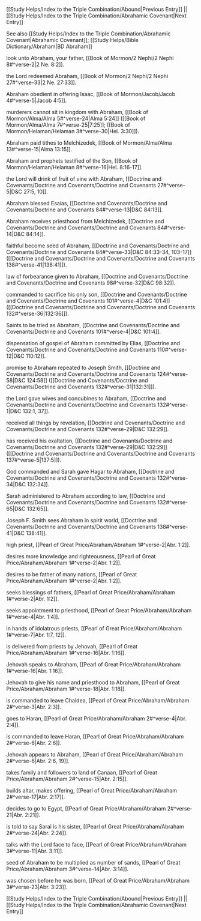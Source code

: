[[Study Helps/Index to the Triple Combination/Abound|Previous Entry]]  ||  [[Study Helps/Index to the Triple Combination/Abrahamic Covenant|Next Entry]]

 See also [[Study Helps/Index to the Triple Combination/Abrahamic Covenant|Abrahamic Covenant]]; [[Study Helps/Bible Dictionary/Abraham|BD Abraham]]

 look unto Abraham, your father, [[Book of Mormon/2 Nephi/2 Nephi 8#^verse-2|2 Ne. 8:2]].

 the Lord redeemed Abraham, [[Book of Mormon/2 Nephi/2 Nephi 27#^verse-33|2 Ne. 27:33]].

 Abraham obedient in offering Isaac, [[Book of Mormon/Jacob/Jacob 4#^verse-5|Jacob 4:5]].

 murderers cannot sit in kingdom with Abraham, [[Book of Mormon/Alma/Alma 5#^verse-24|Alma 5:24]] ([[Book of Mormon/Alma/Alma 7#^verse-25|7:25]]; [[Book of Mormon/Helaman/Helaman 3#^verse-30|Hel. 3:30]]).

 Abraham paid tithes to Melchizedek, [[Book of Mormon/Alma/Alma 13#^verse-15|Alma 13:15]].

 Abraham and prophets testified of the Son, [[Book of Mormon/Helaman/Helaman 8#^verse-16|Hel. 8:16-17]].

 the Lord will drink of fruit of vine with Abraham, [[Doctrine and Covenants/Doctrine and Covenants/Doctrine and Covenants 27#^verse-5|D&C 27:5, 10]].

 Abraham blessed Esaias, [[Doctrine and Covenants/Doctrine and Covenants/Doctrine and Covenants 84#^verse-13|D&C 84:13]].

 Abraham receives priesthood from Melchizedek, [[Doctrine and Covenants/Doctrine and Covenants/Doctrine and Covenants 84#^verse-14|D&C 84:14]].

 faithful become seed of Abraham, [[Doctrine and Covenants/Doctrine and Covenants/Doctrine and Covenants 84#^verse-33|D&C 84:33-34, 103-17]] ([[Doctrine and Covenants/Doctrine and Covenants/Doctrine and Covenants 138#^verse-41|138:41]]).

 law of forbearance given to Abraham, [[Doctrine and Covenants/Doctrine and Covenants/Doctrine and Covenants 98#^verse-32|D&C 98:32]].

 commanded to sacrifice his only son, [[Doctrine and Covenants/Doctrine and Covenants/Doctrine and Covenants 101#^verse-4|D&C 101:4]] ([[Doctrine and Covenants/Doctrine and Covenants/Doctrine and Covenants 132#^verse-36|132:36]]).

 Saints to be tried as Abraham, [[Doctrine and Covenants/Doctrine and Covenants/Doctrine and Covenants 101#^verse-4|D&C 101:4]].

 dispensation of gospel of Abraham committed by Elias, [[Doctrine and Covenants/Doctrine and Covenants/Doctrine and Covenants 110#^verse-12|D&C 110:12]].

 promise to Abraham repeated to Joseph Smith, [[Doctrine and Covenants/Doctrine and Covenants/Doctrine and Covenants 124#^verse-58|D&C 124:58]] ([[Doctrine and Covenants/Doctrine and Covenants/Doctrine and Covenants 132#^verse-31|132:31]]).

 the Lord gave wives and concubines to Abraham, [[Doctrine and Covenants/Doctrine and Covenants/Doctrine and Covenants 132#^verse-1|D&C 132:1, 37]].

 received all things by revelation, [[Doctrine and Covenants/Doctrine and Covenants/Doctrine and Covenants 132#^verse-29|D&C 132:29]].

 has received his exaltation, [[Doctrine and Covenants/Doctrine and Covenants/Doctrine and Covenants 132#^verse-29|D&C 132:29]] ([[Doctrine and Covenants/Doctrine and Covenants/Doctrine and Covenants 137#^verse-5|137:5]]).

 God commanded and Sarah gave Hagar to Abraham, [[Doctrine and Covenants/Doctrine and Covenants/Doctrine and Covenants 132#^verse-34|D&C 132:34]].

 Sarah administered to Abraham according to law, [[Doctrine and Covenants/Doctrine and Covenants/Doctrine and Covenants 132#^verse-65|D&C 132:65]].

 Joseph F. Smith sees Abraham in spirit world, [[Doctrine and Covenants/Doctrine and Covenants/Doctrine and Covenants 138#^verse-41|D&C 138:41]].

 high priest, [[Pearl of Great Price/Abraham/Abraham 1#^verse-2|Abr. 1:2]].

 desires more knowledge and righteousness, [[Pearl of Great Price/Abraham/Abraham 1#^verse-2|Abr. 1:2]].

 desires to be father of many nations, [[Pearl of Great Price/Abraham/Abraham 1#^verse-2|Abr. 1:2]].

 seeks blessings of fathers, [[Pearl of Great Price/Abraham/Abraham 1#^verse-2|Abr. 1:2]].

 seeks appointment to priesthood, [[Pearl of Great Price/Abraham/Abraham 1#^verse-4|Abr. 1:4]].

 in hands of idolatrous priests, [[Pearl of Great Price/Abraham/Abraham 1#^verse-7|Abr. 1:7, 12]].

 is delivered from priests by Jehovah, [[Pearl of Great Price/Abraham/Abraham 1#^verse-16|Abr. 1:16]].

 Jehovah speaks to Abraham, [[Pearl of Great Price/Abraham/Abraham 1#^verse-16|Abr. 1:16]].

 Jehovah to give his name and priesthood to Abraham, [[Pearl of Great Price/Abraham/Abraham 1#^verse-18|Abr. 1:18]].

 is commanded to leave Chaldea, [[Pearl of Great Price/Abraham/Abraham 2#^verse-3|Abr. 2:3]].

 goes to Haran, [[Pearl of Great Price/Abraham/Abraham 2#^verse-4|Abr. 2:4]].

 is commanded to leave Haran, [[Pearl of Great Price/Abraham/Abraham 2#^verse-6|Abr. 2:6]].

 Jehovah appears to Abraham, [[Pearl of Great Price/Abraham/Abraham 2#^verse-6|Abr. 2:6, 19]].

 takes family and followers to land of Canaan, [[Pearl of Great Price/Abraham/Abraham 2#^verse-15|Abr. 2:15]].

 builds altar, makes offering, [[Pearl of Great Price/Abraham/Abraham 2#^verse-17|Abr. 2:17]].

 decides to go to Egypt, [[Pearl of Great Price/Abraham/Abraham 2#^verse-21|Abr. 2:21]].

 is told to say Sarai is his sister, [[Pearl of Great Price/Abraham/Abraham 2#^verse-24|Abr. 2:24]].

 talks with the Lord face to face, [[Pearl of Great Price/Abraham/Abraham 3#^verse-11|Abr. 3:11]].

 seed of Abraham to be multiplied as number of sands, [[Pearl of Great Price/Abraham/Abraham 3#^verse-14|Abr. 3:14]].

 was chosen before he was born, [[Pearl of Great Price/Abraham/Abraham 3#^verse-23|Abr. 3:23]].

[[Study Helps/Index to the Triple Combination/Abound|Previous Entry]]  ||  [[Study Helps/Index to the Triple Combination/Abrahamic Covenant|Next Entry]]